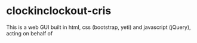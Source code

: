 # clockinclockout-cris
This is a web GUI built in html, css (bootstrap, yeti) and javascript (jQuery), acting on behalf of
